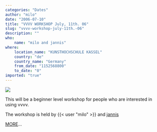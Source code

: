 ```yaml
---
categories: "Dates"
author: "milo"
date: "2006-07-10"
title: "VVVV WORKSHOP July, 11th. 06"
slug: "vvvv-workshop-july-11th.-06"
description: ""
who: 
    name: "milo and jannis"
where: 
    location_name: "KUNSTHOCHSCHULE KASSEL"
    country: "de"
    country_name: "Germany"
    from_date: "1152568800"
    to_date: "0"
imported: "true"
---
```



![](vvvvorkshop.gif)

This will be a beginner level workshop for people who are interested in  using vvvv.

The workshop is held by {{< user "milo" >}} and [jannis](http://www.deinlieblingsgestalter.de)

[MORE](https://vvvv.org/404)...